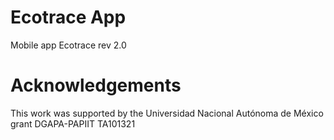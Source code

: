 # Ecotrace App
Mobile app Ecotrace rev 2.0

# Acknowledgements
This work was supported by the Universidad Nacional Autónoma de México grant DGAPA-PAPIIT TA101321 
